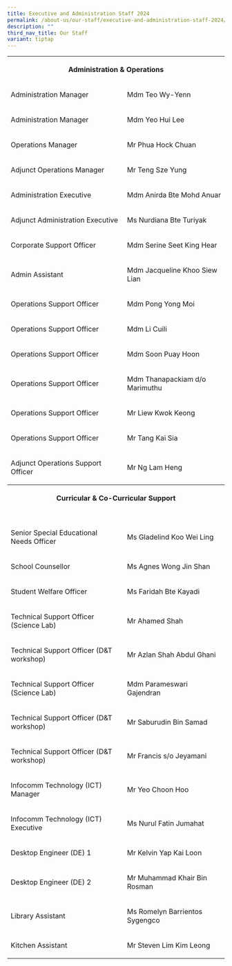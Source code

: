 ```yaml
---
title: Executive and Administration Staff 2024
permalink: /about-us/our-staff/executive-and-administration-staff-2024/
description: ""
third_nav_title: Our Staff
variant: tiptap
---
```

<table><tbody><tr><th rowspan="1" colspan="2"><p>Administration &amp; Operations</p></th></tr><tr><td rowspan="1" colspan="1"><p>Administration Manager</p></td><td rowspan="1" colspan="1"><p>Mdm Teo Wy-Yenn</p></td></tr><tr><td rowspan="1" colspan="1"><p>Administration Manager</p></td><td rowspan="1" colspan="1"><p>Mdm Yeo Hui Lee</p></td></tr><tr><td rowspan="1" colspan="1"><p>Operations Manager</p></td><td rowspan="1" colspan="1"><p>Mr Phua Hock Chuan</p></td></tr><tr><td rowspan="1" colspan="1"><p>Adjunct Operations Manager</p></td><td rowspan="1" colspan="1"><p>Mr Teng Sze Yung</p></td></tr><tr><td rowspan="1" colspan="1"><p>Administration Executive</p></td><td rowspan="1" colspan="1"><p>Mdm Anirda Bte Mohd Anuar</p></td></tr><tr><td rowspan="1" colspan="1"><p>Adjunct Administration Executive</p></td><td rowspan="1" colspan="1"><p>Ms Nurdiana Bte Turiyak</p></td></tr><tr><td rowspan="1" colspan="1"><p>Corporate Support Officer</p></td><td rowspan="1" colspan="1"><p>Mdm Serine Seet King Hear</p></td></tr><tr><td rowspan="1" colspan="1"><p>Admin Assistant</p></td><td rowspan="1" colspan="1"><p>Mdm Jacqueline Khoo Siew Lian</p></td></tr><tr><td rowspan="1" colspan="1"><p>Operations Support Officer</p></td><td rowspan="1" colspan="1"><p>Mdm Pong Yong Moi</p></td></tr><tr><td rowspan="1" colspan="1"><p>Operations Support Officer</p></td><td rowspan="1" colspan="1"><p>Mdm Li Cuili</p></td></tr><tr><td rowspan="1" colspan="1"><p>Operations Support Officer</p></td><td rowspan="1" colspan="1"><p>Mdm Soon Puay Hoon</p></td></tr><tr><td rowspan="1" colspan="1"><p>Operations Support Officer</p></td><td rowspan="1" colspan="1"><p>Mdm Thanapackiam d/o Marimuthu</p></td></tr><tr><td rowspan="1" colspan="1"><p>Operations Support Officer</p></td><td rowspan="1" colspan="1"><p>Mr Liew Kwok Keong</p></td></tr><tr><td rowspan="1" colspan="1"><p>Operations Support Officer</p></td><td rowspan="1" colspan="1"><p>Mr Tang Kai Sia</p></td></tr><tr><td rowspan="1" colspan="1"><p>Adjunct Operations Support Officer</p></td><td rowspan="1" colspan="1"><p>Mr Ng Lam Heng</p></td></tr><tr><th rowspan="1" colspan="2"><p>Curricular &amp; Co-Curricular Support</p></th></tr><tr><td rowspan="1" colspan="1"><p></p></td><td rowspan="1" colspan="1"><p></p></td></tr><tr><td rowspan="1" colspan="1"><p>Senior Special Educational Needs Officer</p></td><td rowspan="1" colspan="1"><p>Ms Gladelind Koo Wei Ling</p></td></tr><tr><td rowspan="1" colspan="1"><p>School Counsellor</p></td><td rowspan="1" colspan="1"><p>Ms Agnes Wong Jin Shan</p></td></tr><tr><td rowspan="1" colspan="1"><p>Student Welfare Officer</p></td><td rowspan="1" colspan="1"><p>Ms Faridah Bte Kayadi</p></td></tr><tr><td rowspan="1" colspan="1"><p>Technical Support Officer (Science Lab)</p></td><td rowspan="1" colspan="1"><p>Mr Ahamed Shah</p></td></tr><tr><td rowspan="1" colspan="1"><p>Technical Support Officer (D&amp;T workshop)</p></td><td rowspan="1" colspan="1"><p>Mr Azlan Shah Abdul Ghani</p></td></tr><tr><td rowspan="1" colspan="1"><p>Technical Support Officer (Science Lab)</p></td><td rowspan="1" colspan="1"><p>Mdm Parameswari Gajendran</p></td></tr><tr><td rowspan="1" colspan="1"><p>Technical Support Officer (D&amp;T workshop)</p></td><td rowspan="1" colspan="1"><p>Mr Saburudin Bin Samad</p></td></tr><tr><td rowspan="1" colspan="1"><p>Technical Support Officer (D&amp;T workshop)</p></td><td rowspan="1" colspan="1"><p>Mr Francis s/o Jeyamani</p></td></tr><tr><td rowspan="1" colspan="1"><p>Infocomm Technology (ICT) Manager</p></td><td rowspan="1" colspan="1"><p>Mr Yeo Choon Hoo</p></td></tr><tr><td rowspan="1" colspan="1"><p>Infocomm Technology (ICT) Executive</p></td><td rowspan="1" colspan="1"><p>Ms Nurul Fatin Jumahat</p></td></tr><tr><td rowspan="1" colspan="1"><p>Desktop Engineer (DE) 1</p></td><td rowspan="1" colspan="1"><p>Mr Kelvin Yap Kai Loon</p></td></tr><tr><td rowspan="1" colspan="1"><p>Desktop Engineer (DE) 2</p></td><td rowspan="1" colspan="1"><p>Mr Muhammad Khair Bin Rosman</p></td></tr><tr><td rowspan="1" colspan="1"><p>Library Assistant</p></td><td rowspan="1" colspan="1"><p>Ms Romelyn Barrientos Sygengco</p></td></tr><tr><td rowspan="1" colspan="1"><p>Kitchen Assistant</p></td><td rowspan="1" colspan="1"><p>Mr Steven Lim Kim Leong</p></td></tr></tbody></table><p></p>
